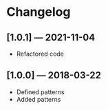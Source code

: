 # Changelog

## [1.0.1] — 2021-11-04

- Refactored code

## [1.0.0] — 2018-03-22

- Defined patterns
- Added patterns
